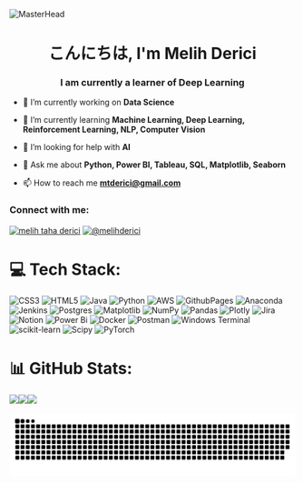 ![MasterHead](https://assets-global.website-files.com/6502c274dd4c607b636fb5ef/655b5f1b09f2238e3ed1f873_10-best-ai-startup-ideas.png)

<h1 align="center">
こんにちは, I'm Melih Derici</h1>
<h3 align="center">I am currently a learner of Deep Learning</h3>

- 🔭 I’m currently working on **Data Science**

- 🌱 I’m currently learning **Machine Learning, Deep Learning, Reinforcement Learning, NLP, Computer Vision**

- 🤝 I’m looking for help with **AI**

- 💬 Ask me about **Python, Power BI, Tableau, SQL, Matplotlib, Seaborn**

- 📫 How to reach me **mtderici@gmail.com**

<h3 align="left">Connect with me:</h3>
<p align="left">
<a href="https://linkedin.com/in/melihderici" target="blank"><img align="center" src="https://raw.githubusercontent.com/rahuldkjain/github-profile-readme-generator/master/src/images/icons/Social/linked-in-alt.svg" alt="melih taha derici" height="30" width="40" /></a>
<a href="https://medium.com/@melihderici" target="blank"><img align="center" src="https://raw.githubusercontent.com/rahuldkjain/github-profile-readme-generator/master/src/images/icons/Social/medium.svg" alt="@melihderici" height="30" width="40" /></a>
</p>

# 💻 Tech Stack:
![CSS3](https://img.shields.io/badge/css3-%231572B6.svg?style=for-the-badge&logo=css3&logoColor=white) ![HTML5](https://img.shields.io/badge/html5-%23E34F26.svg?style=for-the-badge&logo=html5&logoColor=white) ![Java](https://img.shields.io/badge/java-%23ED8B00.svg?style=for-the-badge&logo=openjdk&logoColor=white) ![Python](https://img.shields.io/badge/python-3670A0?style=for-the-badge&logo=python&logoColor=ffdd54) ![AWS](https://img.shields.io/badge/AWS-%23FF9900.svg?style=for-the-badge&logo=amazon-aws&logoColor=white) ![GithubPages](https://img.shields.io/badge/github%20pages-121013?style=for-the-badge&logo=github&logoColor=white) ![Anaconda](https://img.shields.io/badge/Anaconda-%2344A833.svg?style=for-the-badge&logo=anaconda&logoColor=white) ![Jenkins](https://img.shields.io/badge/jenkins-%232C5263.svg?style=for-the-badge&logo=jenkins&logoColor=white) ![Postgres](https://img.shields.io/badge/postgres-%23316192.svg?style=for-the-badge&logo=postgresql&logoColor=white) ![Matplotlib](https://img.shields.io/badge/Matplotlib-%23ffffff.svg?style=for-the-badge&logo=Matplotlib&logoColor=black) ![NumPy](https://img.shields.io/badge/numpy-%23013243.svg?style=for-the-badge&logo=numpy&logoColor=white) ![Pandas](https://img.shields.io/badge/pandas-%23150458.svg?style=for-the-badge&logo=pandas&logoColor=white) ![Plotly](https://img.shields.io/badge/Plotly-%233F4F75.svg?style=for-the-badge&logo=plotly&logoColor=white) ![Jira](https://img.shields.io/badge/jira-%230A0FFF.svg?style=for-the-badge&logo=jira&logoColor=white) ![Notion](https://img.shields.io/badge/Notion-%23000000.svg?style=for-the-badge&logo=notion&logoColor=white) ![Power Bi](https://img.shields.io/badge/power_bi-F2C811?style=for-the-badge&logo=powerbi&logoColor=black) ![Docker](https://img.shields.io/badge/docker-%230db7ed.svg?style=for-the-badge&logo=docker&logoColor=white) ![Postman](https://img.shields.io/badge/Postman-FF6C37?style=for-the-badge&logo=postman&logoColor=white) ![Windows Terminal](https://img.shields.io/badge/Windows%20Terminal-%234D4D4D.svg?style=for-the-badge&logo=windows-terminal&logoColor=white) ![scikit-learn](https://img.shields.io/badge/scikit--learn-%23F7931E.svg?style=for-the-badge&logo=scikit-learn&logoColor=white) ![Scipy](https://img.shields.io/badge/SciPy-%230C55A5.svg?style=for-the-badge&logo=scipy&logoColor=%white) ![PyTorch](https://img.shields.io/badge/PyTorch-%23EE4C2C.svg?style=for-the-badge&logo=PyTorch&logoColor=white)

# 📊 GitHub Stats:
![](https://github-readme-stats.vercel.app/api?username=melihderici&theme=dark&hide_border=true&include_all_commits=false&count_private=false)![](https://github-readme-streak-stats.herokuapp.com/?user=melihderici&theme=dark&hide_border=true)![](https://github-readme-stats.vercel.app/api/top-langs/?username=melihderici&theme=dark&hide_border=true&include_all_commits=false&count_private=false&layout=compact)


<picture>
  <source media="(prefers-color-scheme: dark)" srcset="https://raw.githubusercontent.com/melihderici/melihderici/output/github-contribution-grid-snake-dark.svg">
  <source media="(prefers-color-scheme: light)" srcset="https://raw.githubusercontent.com/melihderici/melihderici/output/github-contribution-grid-snake.svg">
  <img alt="github contribution grid snake animation" src="https://raw.githubusercontent.com/melihderici/melihderici/output/github-contribution-grid-snake.svg">
</picture>
